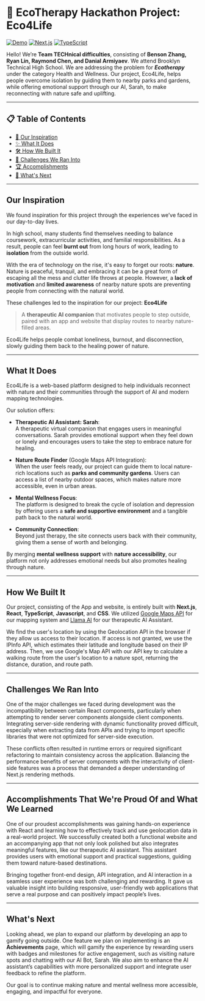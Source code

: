# 🌿 EcoTherapy Hackathon Project: Eco4Life

[![Demo](https://img.shields.io/badge/Demo-Live-green)](https://eco4life.vercel.app/)
[![Next.js](https://img.shields.io/badge/Next.js-15+-black)](https://nextjs.org/)
[![TypeScript](https://img.shields.io/badge/TypeScript-4.9+-blue)](https://www.typescriptlang.org/)

Hello! We’re **Team TECHnical difficulties**, consisting of **Benson Zhang, Ryan Lin, Raymond Chen, and Danial Armiyaev**. We attend Brooklyn Technical High School. We are addressing the problem for ***Ecotherapy*** under the category Health and Wellness. Our project, Eco4Life, helps people overcome isolation by guiding them to nearby parks and gardens, while offering emotional support through our AI, Sarah, to make reconnecting with nature safe and uplifting.

---

## 📋 Table of Contents
- [🎯 Our Inspiration](#our-inspiration)
- [✨ What It Does](#what-it-does)
- [🛠 How We Built It](#how-we-built-it)
- [🚧 Challenges We Ran Into](#challenges-we-ran-into)
- [🏆 Accomplishments](#accomplishments-that-were-proud-of)
- [🚀 What's Next](#whats-next)

---

## Our Inspiration

We found inspiration for this project through the experiences we’ve faced in our day-to-day lives.


In high school, many students find themselves needing to balance coursework, extracurricular activities, and familial responsibilities. As a result, people can feel **burnt out** from long hours of work, leading to **isolation** from the outside world.


With the era of technology on the rise, it's easy to forget our roots: **nature**. Nature is peaceful, tranquil, and embracing it can be a great form of escaping all the mess and clutter life throws at people. However, a **lack of motivation** and **limited awareness** of nearby nature spots are preventing people from connecting with the natural world.


These challenges led to the inspiration for our project: **Eco4Life**
> A **therapeutic AI companion** that motivates people to step outside, paired with an app and website that display routes to nearby nature-filled areas.


Eco4Life helps people combat loneliness, burnout, and disconnection, slowly guiding them back to the healing power of nature.

---
## What It Does


Eco4Life is a web-based platform designed to help individuals reconnect with nature and their communities through the support of AI and modern mapping technologies.


Our solution offers:

- **Therapeutic AI Assistant: Sarah**:  
  A therapeutic virtual companion that engages users in meaningful conversations. Sarah provides emotional support when they feel down or lonely and encourages users to take the step to embrace nature for healing.


- **Nature Route Finder** (Google Maps API Integration):  
  When the user feels ready, our project can guide them to local nature-rich locations such as **parks and community gardens**. Users can access a list of nearby outdoor spaces, which makes nature more accessible, even in urban areas.

- **Mental Wellness Focus**:  
  The platform is designed to break the cycle of isolation and depression by offering users a **safe and supportive environment** and a tangible path back to the natural world.


- **Community Connection**:  
  Beyond just therapy, the site connects users back with their community, giving them a sense of worth and belonging.


By merging **mental wellness support** with **nature accessibility**, our platform not only addresses emotional needs but also promotes healing through nature.

---


## How We Built It

Our project, consisting of the App and website, is entirely built with **Next.js**, **React**,  **TypeScript**, **Javascript**, and **CSS**. We utilized [Google Maps API](https://developers.google.com/maps/documentation/geocoding/get-api-key) for our mapping system and [Llama AI](https://llama.developer.meta.com/docs/features/compatibility) for our therapeutic AI Assistant.


We find the user's location by using the Geolocation API in the browser if they allow us access to their location. If access is not granted, we use the IPInfo API, which estimates their latitude and longitude based on their IP address. Then, we use Google's Map API with our API key to calculate a walking route from the user's location to a nature spot, returning the distance, duration, and route path.

---

## Challenges We Ran Into

One of the major challenges we faced during development was the incompatibility between certain React components, particularly when attempting to render server components alongside client components. Integrating server-side rendering with dynamic functionality proved difficult, especially when extracting data from APIs and trying to import specific libraries that were not optimized for server-side execution.


These conflicts often resulted in runtime errors or required significant refactoring to maintain consistency across the application. Balancing the performance benefits of server components with the interactivity of client-side features was a process that demanded a deeper understanding of Next.js rendering methods.

---

## Accomplishments That We're Proud Of and What We Learned

One of our proudest accomplishments was gaining hands-on experience with React and learning how to effectively track and use geolocation data in a real-world project. We successfully created both a functional website and an accompanying app that not only look polished but also integrates meaningful features, like our therapeutic AI assistant. This assistant provides users with emotional support and practical suggestions, guiding them toward nature-based destinations.

Bringing together front-end design, API integration, and AI interaction in a seamless user experience was both challenging and rewarding. It gave us valuable insight into building responsive, user-friendly web applications that serve a real purpose and can positively impact people’s lives.

---

## What's Next


Looking ahead, we plan to expand our platform by developing an app to gamify going outside. One feature we plan on implementing is an **Achievements** page, which will gamify the experience by rewarding users with badges and milestones for active engagement, such as visiting nature spots and chatting with our AI Bot, Sarah. We also aim to enhance the AI assistant’s capabilities with more personalized support and integrate user feedback to refine the platform.


Our goal is to continue making nature and mental wellness more accessible, engaging, and impactful for everyone.
